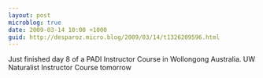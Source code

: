 ```yaml
---
layout: post
microblog: true
date: 2009-03-14 10:00 +1000
guid: http://desparoz.micro.blog/2009/03/14/t1326209596.html
---
```

Just finished day 8 of a PADI Instructor Course in Wollongong Australia.  UW Naturalist Instructor Course tomorrow
